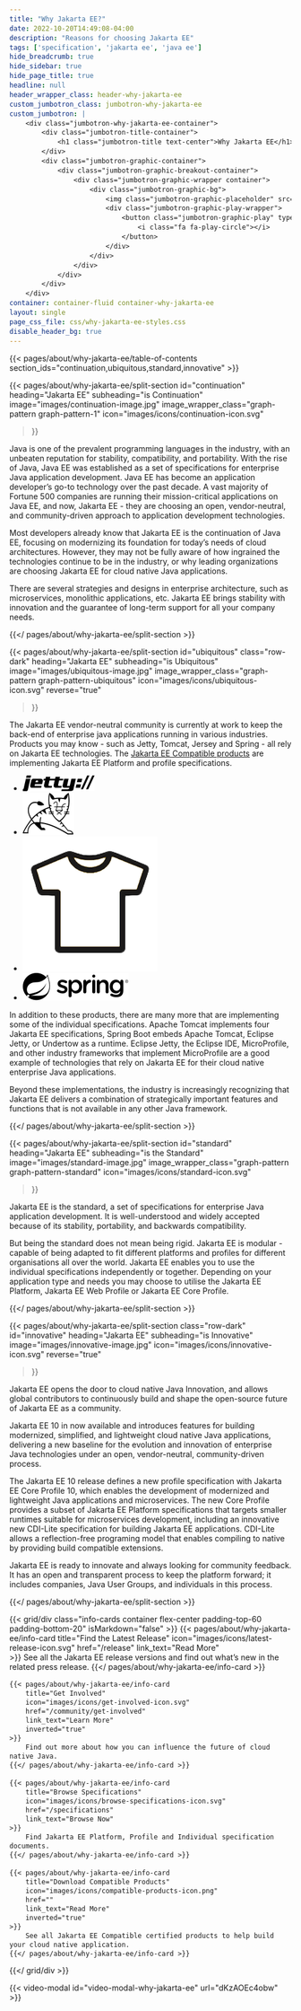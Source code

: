 ```yaml
---
title: "Why Jakarta EE?"
date: 2022-10-20T14:49:08-04:00
description: "Reasons for choosing Jakarta EE"
tags: ['specification', 'jakarta ee', 'java ee']
hide_breadcrumb: true
hide_sidebar: true
hide_page_title: true
headline: null
header_wrapper_class: header-why-jakarta-ee
custom_jumbotron_class: jumbotron-why-jakarta-ee
custom_jumbotron: |
    <div class="jumbotron-why-jakarta-ee-container">
        <div class="jumbotron-title-container">
            <h1 class="jumbotron-title text-center">Why Jakarta EE</h1>
        </div>
        <div class="jumbotron-graphic-container">
            <div class="jumbotron-graphic-breakout-container">
                <div class="jumbotron-graphic-wrapper container">
                    <div class="jumbotron-graphic-bg">
                        <img class="jumbotron-graphic-placeholder" src="images/video-placeholder.jpg" alt="" />
                        <div class="jumbotron-graphic-play-wrapper">
                            <button class="jumbotron-graphic-play" type="button" data-toggle="modal" data-target="#video-modal-why-jakarta-ee" aria-label="Open an explainer video for why you should choose Jakarta EE">
                                <i class="fa fa-play-circle"></i>
                            </button>
                        </div>
                    </div>
                </div>
            </div>
        </div>
    </div>
container: container-fluid container-why-jakarta-ee
layout: single
page_css_file: css/why-jakarta-ee-styles.css
disable_header_bg: true
---
```


{{< pages/about/why-jakarta-ee/table-of-contents section_ids="continuation,ubiquitous,standard,innovative" >}}

{{< pages/about/why-jakarta-ee/split-section 
    id="continuation" 
    heading="Jakarta EE" 
    subheading="is Continuation" 
    image="images/continuation-image.jpg" 
    image_wrapper_class="graph-pattern graph-pattern-1" 
    icon="images/icons/continuation-icon.svg" 
>}}

Java is one of the prevalent programming languages in the industry, with an unbeaten reputation for stability, compatibility, and portability. With the rise of Java, Java EE was established as a set of specifications for enterprise Java application development. Java EE has become an application developer’s go-to technology over the past decade. A vast majority of Fortune 500 companies are running their mission-critical applications on Java EE, and now, Jakarta EE - they are choosing an open, vendor-neutral, and community-driven approach to application development technologies.

Most developers already know that Jakarta EE is the continuation of Java EE, focusing on modernizing its foundation for today’s needs of cloud 
architectures. However, they may not be fully aware of how ingrained the technologies continue to be in the industry, or why leading organizations are choosing Jakarta EE for cloud native Java applications.

There are several strategies and designs in enterprise architecture, such as microservices, monolithic applications, etc. Jakarta EE brings stability with innovation and the guarantee of long-term support for all your company needs.

{{</ pages/about/why-jakarta-ee/split-section >}}

{{< pages/about/why-jakarta-ee/split-section
    id="ubiquitous"
    class="row-dark"
    heading="Jakarta EE"
    subheading="is Ubiquitous"
    image="images/ubiquitous-image.jpg"
    image_wrapper_class="graph-pattern graph-pattern-ubiquitous"
    icon="images/icons/ubiquitous-icon.svg"
    reverse="true"
>}}

The Jakarta EE vendor-neutral community is currently at work to keep the back-end of enterprise java applications running in various industries. Products you may know - such as Jetty, Tomcat, Jersey and Spring - all rely on Jakarta EE technologies.
The [Jakarta EE Compatible products](/compatibility/) are implementing Jakarta EE Platform and profile specifications.

- ![Eclipse Jetty](images/logos/jetty.png)
- ![Tomcat](images/logos/tomcat.svg)
- ![Jersey](images/logos/jersey.png)
- ![Spring](images/logos/spring.svg)

In addition to these products, there are many more that are implementing some of the individual specifications. Apache Tomcat implements four Jakarta EE specifications,
Spring Boot embeds Apache Tomcat, Eclipse Jetty, or Undertow as a runtime.
Eclipse Jetty, the Eclipse IDE, MicroProfile, and other industry frameworks that implement MicroProfile are a good example of technologies that rely on Jakarta EE for their cloud native enterprise Java applications.

Beyond these implementations, the industry is increasingly recognizing that Jakarta EE delivers a combination of strategically important features and functions that is not available in any other Java framework.
    
{{</ pages/about/why-jakarta-ee/split-section >}}


{{< pages/about/why-jakarta-ee/split-section
    id="standard"
    heading="Jakarta EE"
    subheading="is the Standard"
    image="images/standard-image.jpg"
    image_wrapper_class="graph-pattern graph-pattern-standard"
    icon="images/icons/standard-icon.svg"
>}}

Jakarta EE is the standard, a set of specifications for enterprise Java application development. It is well-understood and widely accepted because of its stability, portability, and backwards compatibility.

But being the standard does not mean being rigid. Jakarta EE is modular - capable of being adapted to fit different platforms and profiles for different organisations all over the world. Jakarta EE enables you to use the individual specifications independently or together.  Depending on your application type and needs you may choose to utilise the Jakarta EE Platform, Jakarta EE Web Profile or Jakarta EE Core Profile.

{{</ pages/about/why-jakarta-ee/split-section >}}

{{< pages/about/why-jakarta-ee/split-section
    class="row-dark"
    id="innovative"
    heading="Jakarta EE"
    subheading="is Innovative"
    image="images/innovative-image.jpg"
    icon="images/icons/innovative-icon.svg"
    reverse="true"
>}}

Jakarta EE opens the door to cloud native Java Innovation, and allows global contributors to continuously build and shape the open-source future of Jakarta EE as a community. 

Jakarta EE 10 in now available and introduces features for building modernized, simplified, and lightweight cloud native Java applications, delivering a new baseline for the evolution and innovation of enterprise Java technologies under an open, vendor-neutral, community-driven process. 

The Jakarta EE 10 release defines a new profile specification with Jakarta EE Core Profile 10, which enables the development of modernized and lightweight Java applications and microservices. The new Core Profile provides a subset of Jakarta EE Platform specifications that targets smaller runtimes suitable for microservices development, including an innovative new CDI-Lite specification for building Jakarta EE applications. CDI-Lite allows a reflection-free programing model that enables compiling to native by providing build compatible extensions.
 
Jakarta EE is ready to innovate and always looking for community feedback. It has an open and transparent process to keep the platform forward; it includes companies, Java User Groups, and individuals in this process. 

{{</ pages/about/why-jakarta-ee/split-section >}}

{{< grid/div class="info-cards container flex-center padding-top-60 padding-bottom-20" isMarkdown="false" >}}
    {{< pages/about/why-jakarta-ee/info-card 
        title="Find the Latest Release" 
        icon="images/icons/latest-release-icon.svg"
        href="/release"
        link_text="Read More"  
    >}}
        See all the Jakarta EE release versions and find out what’s new in the related press release.
    {{</ pages/about/why-jakarta-ee/info-card >}}
    
    {{< pages/about/why-jakarta-ee/info-card 
        title="Get Involved"
        icon="images/icons/get-involved-icon.svg"
        href="/community/get-involved"
        link_text="Learn More"
        inverted="true"
    >}}
        Find out more about how you can influence the future of cloud native Java.
    {{</ pages/about/why-jakarta-ee/info-card >}}

    {{< pages/about/why-jakarta-ee/info-card
        title="Browse Specifications"
        icon="images/icons/browse-specifications-icon.svg"
        href="/specifications"
        link_text="Browse Now"
    >}}
        Find Jakarta EE Platform, Profile and Individual specification documents.
    {{</ pages/about/why-jakarta-ee/info-card >}}

    {{< pages/about/why-jakarta-ee/info-card 
        title="Download Compatible Products"
        icon="images/icons/compatible-products-icon.png"
        href=""
        link_text="Read More"
        inverted="true"
    >}}
        See all Jakarta EE Compatible certified products to help build your cloud native application.
    {{</ pages/about/why-jakarta-ee/info-card >}}

{{</ grid/div >}}

{{< video-modal id="video-modal-why-jakarta-ee" url="dKzAOEc4obw" >}}